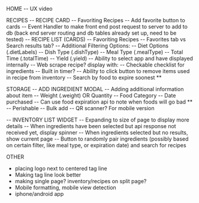 HOME
-- UX video


RECIPES
-- RECIPE CARD
  -- Favoriting Recipes
    -- Add favorite button to cards
    -- Event Handler to make front end post request to server to add to db (back end server routing and db tables already set up, need to be tested)
-- RECIPE LIST (CARDS)
  -- Favoriting Recipes
    -- Favorites tab vs Search results tab?
  -- Additional Filtering Options:
    -- Diet Options (.dietLabels)
    -- Dish Type (.dishType)
    -- Meal Type (.mealType)
    -- Total Time (.totalTime)
    -- Yield (.yield)
  -- Ability to select app and have displayed internally
    -- Web scrape recipe? display with:
      -- Checkable checklist for ingredients
      -- Built in timer?
      -- Ability to click button to remove items used in recipe from inventory
  -- Search by food to expire soonest **


STORAGE
-- ADD INGREDIENT MODAL
  -- Adding additional information about item
    -- Weight (.weight) OR Quantity
    -- Food Category
    -- Date purchased
      -- Can use food expiration api to note when foods will go bad **
    -- Perishable
  -- Bulk add
  -- QR scanner? For mobile version


-- INVENTORY LIST WIDGET
  -- Expanding to size of page to display more details
  -- When ingredients have been selected but api response not received yet, display spinner
  -- When ingredients selected but no results, show current page
  -- Button to randomly pair ingredients (possibly based on certain filter, like meal type, or expiration date) and search for recipes


OTHER
- placing logo next to centered tag line
- Making tag line look better
- making single page? inventory/recipes on split page?
- Mobile formatting, mobile view detection
- iphone/android app
